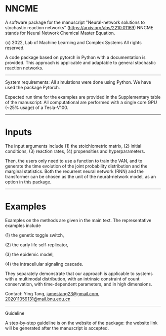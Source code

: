 # NNCME
A software package for the manuscript "Neural-network solutions to stochastic reaction networks" (https://arxiv.org/abs/2210.01169)
NNCME stands for Neural Network Chemical Master Equation.

(c) 2022, Lab of Machine Learning and Complex Systems
All rights reserved. 

A code package based on pytorch in Python with a documentation is provided. This approach is applicable and adaptable to general stochastic reaction networks.

--------------------------------------------------------------------------------------------------------------------------------------------

System requirements: 
All simulations were done using Python.
We have used the package Pytorch.

Expected run time for the examples are provided in the Supplementary table of the manuscript: All computational are performed with a single core GPU (~25% usage) of a Tesla-V100.

--------------------------------------------------------------------------------------------------------------------------------------------

# Inputs

The input arguments include 
(1) the stoichiometric  matrix, 
(2) initial conditions, 
(3) reaction rates, 
(4) propensities and hyperparameters. 

Then, the users only need to use a function to train the VAN, and to generate the time evolution of the joint probability distribution and the marginal statistics. Both the recurrent neural network (RNN) and the transformer can be chosen as the unit of the neural-network model, as an option in this package.


--------------------------------------------------------------------------------------------------------------------------------------------

# Examples

Examples on the methods are given in the main text. The representative examples include  

(1) the genetic toggle switch, 

(2) the early life self-replicator, 

(3) the epidemic model, 

(4) the intracellular signaling cascade. 

They separately demonstrate that our approach is applicable to systems with a multimodal distribution, with an intrinsic constraint of count conservation, with time-dependent parameters, and in high dimensions.

Contact: Ying Tang, jamestang23@gmail.com, 202011059131@mail.bnu.edu.cn

--------------------------------------------------------------------------------------------------------------------------------------------

Guideline

A step-by-step guideline is on the website of the package: the website link will be generated after the manuscript is accepted. 

